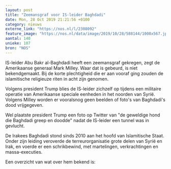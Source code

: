 ```yaml
---
layout: post
title: "Zeemansgraf voor IS-leider Baghdadi"
date: Mon, 28 Oct 2019 21:21:56 +0100
category: nieuws
externe_link: "https://nos.nl/l/2308092"
feature_image: "https://nos.nl/data/image/2019/10/28/588144/1008x567.jpg"
aantal: 140
unieke: 107
bron: "NOS"
---
```


<p>IS-leider Abu Bakr al-Baghdadi heeft een zeemansgraf gekregen, zegt de Amerikaanse generaal Mark Milley. Waar dat is gebeurd, is niet bekendgemaakt. Bij de korte plechtigheid die er aan vooraf ging zouden de islamitische religieuze riten in acht zijn genomen.</p>
<p>Volgens president Trump blies de IS-leider zichzelf op tijdens een militaire operatie van Amerikaanse speciale eenheden in het noorden van Syrië. Volgens Milley worden er vooralsnog geen beelden of foto's van Baghdadi's dood vrijgegeven.</p>
<p>Wel plaatste president Trump een foto op Twitter van "de geweldige hond die Baghdadi greep en doodde" nadat de IS-leider een tunnel was in gevlucht.</p>
<p>De Irakees Baghdadi stond sinds 2010 aan het hoofd van Islamitische Staat. Onder zijn leiding veroverde de terreurorganisatie grote delen van Syrië en Irak, en voerde er een schrikbewind, met martelingen, verkrachtingen en massa-executies.</p>
<p>Een overzicht van wat over hem bekend is:</p>
